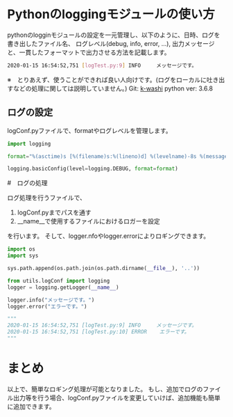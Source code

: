 # Pythonのloggingモジュールの使い方

pythonのlogginモジュールの設定を一元管理し、以下のように、日時、ログを書き出したファイル名、 ログレベル(debug, info, error, ...), 出力メッセージと、一貫したフォーマットで出力させる方法を記載します。

```bash
2020-01-15 16:54:52,751 [logTest.py:9] INFO     メッセージです。
```

※　とりあえず、使うことができれば良い人向けです。(ログをローカルに吐き出すなどの処理に関しては説明していません。)
Git: [k-washi](https://github.com/k-washi/stereophonic-Sound-System)
python ver: 3.6.8
## ログの設定

logConf.pyファイルで、formatやログレベルを管理します。

```python:utils/logConf.py 
import logging

format="%(asctime)s [%(filename)s:%(lineno)d] %(levelname)-8s %(message)s"

logging.basicConfig(level=logging.DEBUG, format=format)
```

#　ログの処理

ログ処理を行うファイルで、

1. logConf.pyまでパスを通す
2. __name__で使用するファイルにおけるロガーを設定

を行います。
そして、logger.nfoやlogger.errorによりロギングできます。

```python
import os
import sys

sys.path.append(os.path.join(os.path.dirname(__file__), '..'))

from utils.logConf import logging
logger = logging.getLogger(__name__)

logger.info("メッセージです。")
logger.error("エラーです。")

"""
2020-01-15 16:54:52,751 [logTest.py:9] INFO     メッセージです。
2020-01-15 16:54:52,751 [logTest.py:10] ERROR    エラーです。
"""
```

# まとめ

以上で、簡単なロギング処理が可能となりました。
もし、追加でログのファイル出力等を行う場合、logConf.pyファイルを変更していけば、追加機能も簡単に追加できます。



